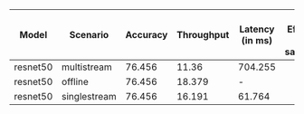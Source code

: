 | Model    | Scenario     |   Accuracy |   Throughput | Latency (in ms)   | Power Efficiency (in samples/J)   | TEST01   | TEST04   |
|----------|--------------|------------|--------------|-------------------|-----------------------------------|----------|----------|
| resnet50 | multistream  |     76.456 |       11.36  | 704.255           |                                   | passed   | passed   |
| resnet50 | offline      |     76.456 |       18.379 | -                 |                                   | passed   | passed   |
| resnet50 | singlestream |     76.456 |       16.191 | 61.764            |                                   | passed   | passed   |